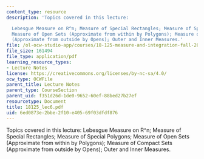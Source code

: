 ```yaml
---
content_type: resource
description: 'Topics covered in this lecture:

  Lebesgue Measure on R^n; Measure of Special Rectangles; Measure of Special Polygons;
  Measure of Open Sets (Approximate from within by Polygons); Measure of Compact Sets
  (Approximate from outside by Opens); Outer and Inner Measures.'
file: /ol-ocw-studio-app/courses/18-125-measure-and-integration-fall-2003/6ed0873e2bbe2f10e40569f03dfdf876_18125_lec6.pdf
file_size: 161494
file_type: application/pdf
learning_resource_types:
- Lecture Notes
license: https://creativecommons.org/licenses/by-nc-sa/4.0/
ocw_type: OCWFile
parent_title: Lecture Notes
parent_type: CourseSection
parent_uid: f351d26d-1de0-9652-60ef-88bed27b27ef
resourcetype: Document
title: 18125_lec6.pdf
uid: 6ed0873e-2bbe-2f10-e405-69f03dfdf876
---
```

Topics covered in this lecture:
Lebesgue Measure on R^n; Measure of Special Rectangles; Measure of Special Polygons; Measure of Open Sets (Approximate from within by Polygons); Measure of Compact Sets (Approximate from outside by Opens); Outer and Inner Measures.
